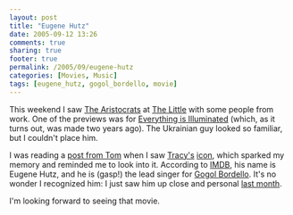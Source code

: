 ```yaml
---
layout: post
title: "Eugene Hutz"
date: 2005-09-12 13:26
comments: true
sharing: true
footer: true
permalink: /2005/09/eugene-hutz
categories: [Movies, Music]
tags: [eugene_hutz, gogol_bordello, movie]
---
```

This weekend I saw <a href="http://www.imdb.com/title/tt0436078/">The Aristocrats</a> at <a href="http://www.little-theatre.com/">The Little</a> with some people from work.  One of the previews was for <a href="http://wip.warnerbros.com/everythingisilluminated/">Everything is Illuminated</a> (which, as it turns out, was made two years ago).  The Ukrainian guy looked so familiar, but I couldn't place him.

I was reading a <a href="http://www.livejournal.com/users/wickidpisa/126890.html">post from Tom</a> when I saw <a href="http://www.livejournal.com/users/drivebyluna/">Tracy's</a> <a href="http://www.livejournal.com/userpic/34619748/2479226">icon</a>, which sparked my memory and reminded me to look into it.  According to <a href="http://www.imdb.com/title/tt0404030/">IMDB</a>, his name is Eugene Hutz, and he is (gasp!) the lead singer for <a href="http://www.gogolbordello.com/">Gogol Bordello</a>.  It's no wonder I recognized him: I just saw him up close and personal <a href="/2005/08/flogging-molly-round-two">last month</a>.

I'm looking forward to seeing that movie.
